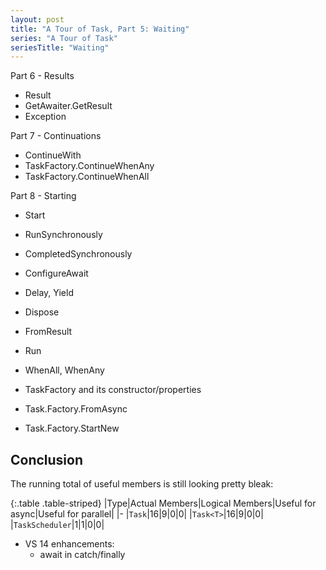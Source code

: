 ```yaml
---
layout: post
title: "A Tour of Task, Part 5: Waiting"
series: "A Tour of Task"
seriesTitle: "Waiting"
---
```


Part 6 - Results
- Result
- GetAwaiter.GetResult
- Exception

Part 7 - Continuations
- ContinueWith
- TaskFactory.ContinueWhenAny
- TaskFactory.ContinueWhenAll

Part 8 - Starting
- Start
- RunSynchronously
- CompletedSynchronously

- ConfigureAwait
- Delay, Yield
- Dispose
- FromResult
- Run
- WhenAll, WhenAny
- TaskFactory and its constructor/properties
- Task.Factory.FromAsync
- Task.Factory.StartNew


## Conclusion

The running total of useful members is still looking pretty bleak:

<div class="panel panel-default" markdown="1">

{:.table .table-striped}
|Type|Actual Members|Logical Members|Useful for async|Useful for parallel|
|-
|`Task`|16|9|0|0|
|`Task<T>`|16|9|0|0|
|`TaskScheduler`|1|1|0|0|

</div>

- VS 14 enhancements:
  - await in catch/finally
